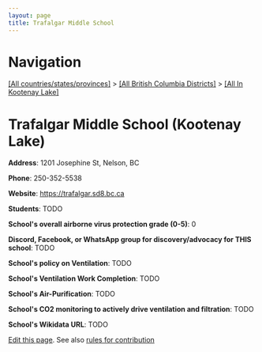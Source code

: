```yaml
---
layout: page
title: Trafalgar Middle School
---
```

# Navigation

[[All countries/states/provinces]](../../..) > [[All British Columbia Districts]](../..) > [[All In Kootenay Lake]](..)

# Trafalgar Middle School (Kootenay Lake)

**Address**: 1201 Josephine St, Nelson, BC

**Phone**: 250-352-5538

**Website**: <https://trafalgar.sd8.bc.ca>

**Students**: TODO

**School's overall airborne virus protection grade (0-5)**: 0

**Discord, Facebook, or WhatsApp group for discovery/advocacy for THIS school**: TODO

**School's policy on Ventilation**: TODO

**School's Ventilation Work Completion**: TODO

**School's Air-Purification**: TODO

**School's CO2 monitoring to actively drive ventilation and filtration**: TODO

**School's Wikidata URL**: TODO


[Edit this page](https://github.com/ventilate-schools/BC/edit/main/./Kootenay_Lake/Trafalgar_Middle_School.md). See also [rules for contribution](../../../contribution-rules/)